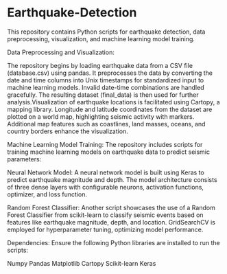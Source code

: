 # Earthquake-Detection
This repository contains Python scripts for earthquake detection, data preprocessing, visualization, and machine learning model training.

Data Preprocessing and Visualization:

The repository begins by loading earthquake data from a CSV file (database.csv) using pandas. It preprocesses the data by converting the date and time columns into Unix timestamps for standardized input to machine learning models. Invalid date-time combinations are handled gracefully. The resulting dataset (final_data) is then used for further analysis.Visualization of earthquake locations is facilitated using Cartopy, a mapping library. Longitude and latitude coordinates from the dataset are plotted on a world map, highlighting seismic activity with markers. Additional map features such as coastlines, land masses, oceans, and country borders enhance the visualization.

Machine Learning Model Training:
The repository includes scripts for training machine learning models on earthquake data to predict seismic parameters:

Neural Network Model: A neural network model is built using Keras to predict earthquake magnitude and depth. The model architecture consists of three dense layers with configurable neurons, activation functions, optimizer, and loss function.

Random Forest Classifier: Another script showcases the use of a Random Forest Classifier from scikit-learn to classify seismic events based on features like earthquake magnitude, depth, and location. GridSearchCV is employed for hyperparameter tuning, optimizing model performance.

Dependencies:
Ensure the following Python libraries are installed to run the scripts:

Numpy
Pandas
Matplotlib
Cartopy
Scikit-learn
Keras
